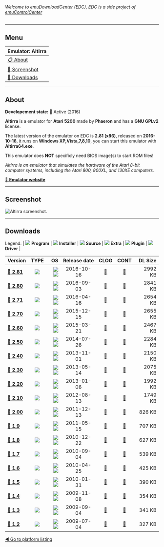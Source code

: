 ###### Welcome to [emuDownloadCenter (EDC)](https://github.com/PhoenixInteractiveNL/emuDownloadCenter/wiki/), EDC is a side project of [emuControlCenter](https://github.com/PhoenixInteractiveNL/emuControlCenter/wiki/)
***
## Menu
| **Emulator: Altirra** |
|:---------|
| [:clipboard: About](#about) |
| [:sunrise: Screenshot](#screenshot) |
| [:floppy_disk: Downloads](#downloads) |
***
## About
**Developement state:** :large_blue_circle: Active (2016)

**Altirra** is a emulator for **Atari 5200** made by **Phaeron** and has a **GNU GPLv2** license.

The latest version of the emulator on EDC is **2.81 (x86)**, released on **2016-10-16**, it runs on **Windows XP,Vista,7,8,10**, you can start this emulator with **Altirra64.exe**.

This emulator does **NOT** specificly need BIOS image(s) to start ROM files!

_Altirra is an emulator that simulates the hardware of the Atari 8-bit computer systems, including the Atari 800, 800XL, and 130XE computers._

[:link: **Emulator website**](http://www.virtualdub.org/altirra.html)
***
## Screenshot
![](https://raw.githubusercontent.com/PhoenixInteractiveNL/emuDownloadCenter/master/hooks/altirra/emulator_screen_01.jpg "Altirra screenshot.")
***
## Downloads
Legend:
| ![](https://raw.githubusercontent.com/wiki/PhoenixInteractiveNL/emuDownloadCenter/images_misc/icon_program_24.png) **Program** | 
![](https://raw.githubusercontent.com/wiki/PhoenixInteractiveNL/emuDownloadCenter/images_misc/icon_installer_24.png) **Installer** | 
![](https://raw.githubusercontent.com/wiki/PhoenixInteractiveNL/emuDownloadCenter/images_misc/icon_source_code_24.png) **Source** | 
![](https://raw.githubusercontent.com/wiki/PhoenixInteractiveNL/emuDownloadCenter/images_misc/icon_extra_24.png) **Extra** | 
![](https://raw.githubusercontent.com/wiki/PhoenixInteractiveNL/emuDownloadCenter/images_misc/icon_plugin_24.png) **Plugin** | 
![](https://raw.githubusercontent.com/wiki/PhoenixInteractiveNL/emuDownloadCenter/images_misc/icon_driver_24.png) **Driver** | 
 
| Version | TYPE | OS | Release date | CLOG | CONT | DL Size |
|:--------|:----:|---:|:------------:|:----:|:----:|--------:|
| [:floppy_disk: **2.81**](https://github.com/PhoenixInteractiveNL/edc-repo0001/raw/master/altirra/2.81.7z) | ![](https://raw.githubusercontent.com/wiki/PhoenixInteractiveNL/emuDownloadCenter/images_misc/icon_program_24.png) | ![](https://raw.githubusercontent.com/wiki/PhoenixInteractiveNL/emuDownloadCenter/images_misc/logo_windows_24.png)![](https://raw.githubusercontent.com/wiki/PhoenixInteractiveNL/emuDownloadCenter/images_misc/icon_32-bit_24.png) | 2016-10-16 | [:page_facing_up:](https://github.com/PhoenixInteractiveNL/edc-repo0001/blob/master/altirra/2.81_changelog.txt) | [:mag_right:](https://github.com/PhoenixInteractiveNL/edc-repo0001/blob/master/altirra/2.81_contents.txt) | 2992 KB |
| [:floppy_disk: **2.80**](https://github.com/PhoenixInteractiveNL/edc-repo0001/raw/master/altirra/2.80.7z) | ![](https://raw.githubusercontent.com/wiki/PhoenixInteractiveNL/emuDownloadCenter/images_misc/icon_program_24.png) | ![](https://raw.githubusercontent.com/wiki/PhoenixInteractiveNL/emuDownloadCenter/images_misc/logo_windows_24.png)![](https://raw.githubusercontent.com/wiki/PhoenixInteractiveNL/emuDownloadCenter/images_misc/icon_32-bit_24.png) | 2016-09-03 | [:page_facing_up:](https://github.com/PhoenixInteractiveNL/edc-repo0001/blob/master/altirra/2.80_changelog.txt) | [:mag_right:](https://github.com/PhoenixInteractiveNL/edc-repo0001/blob/master/altirra/2.80_contents.txt) | 2841 KB |
| [:floppy_disk: **2.71**](https://github.com/PhoenixInteractiveNL/edc-repo0001/raw/master/altirra/2.71.7z) | ![](https://raw.githubusercontent.com/wiki/PhoenixInteractiveNL/emuDownloadCenter/images_misc/icon_program_24.png) | ![](https://raw.githubusercontent.com/wiki/PhoenixInteractiveNL/emuDownloadCenter/images_misc/logo_windows_24.png)![](https://raw.githubusercontent.com/wiki/PhoenixInteractiveNL/emuDownloadCenter/images_misc/icon_32-bit_24.png) | 2016-04-16 | [:page_facing_up:](https://github.com/PhoenixInteractiveNL/edc-repo0001/blob/master/altirra/2.71_changelog.txt) | [:mag_right:](https://github.com/PhoenixInteractiveNL/edc-repo0001/blob/master/altirra/2.71_contents.txt) | 2654 KB |
| [:floppy_disk: **2.70**](https://github.com/PhoenixInteractiveNL/edc-repo0001/raw/master/altirra/2.70.7z) | ![](https://raw.githubusercontent.com/wiki/PhoenixInteractiveNL/emuDownloadCenter/images_misc/icon_program_24.png) | ![](https://raw.githubusercontent.com/wiki/PhoenixInteractiveNL/emuDownloadCenter/images_misc/logo_windows_24.png)![](https://raw.githubusercontent.com/wiki/PhoenixInteractiveNL/emuDownloadCenter/images_misc/icon_32-bit_24.png) | 2015-12-15 | [:page_facing_up:](https://github.com/PhoenixInteractiveNL/edc-repo0001/blob/master/altirra/2.70_changelog.txt) | [:mag_right:](https://github.com/PhoenixInteractiveNL/edc-repo0001/blob/master/altirra/2.70_contents.txt) | 2655 KB |
| [:floppy_disk: **2.60**](https://github.com/PhoenixInteractiveNL/edc-repo0001/raw/master/altirra/2.60.7z) | ![](https://raw.githubusercontent.com/wiki/PhoenixInteractiveNL/emuDownloadCenter/images_misc/icon_program_24.png) | ![](https://raw.githubusercontent.com/wiki/PhoenixInteractiveNL/emuDownloadCenter/images_misc/logo_windows_24.png)![](https://raw.githubusercontent.com/wiki/PhoenixInteractiveNL/emuDownloadCenter/images_misc/icon_32-bit_24.png) | 2015-03-21 | [:page_facing_up:](https://github.com/PhoenixInteractiveNL/edc-repo0001/blob/master/altirra/2.60_changelog.txt) | [:mag_right:](https://github.com/PhoenixInteractiveNL/edc-repo0001/blob/master/altirra/2.60_contents.txt) | 2467 KB |
| [:floppy_disk: **2.50**](https://github.com/PhoenixInteractiveNL/edc-repo0001/raw/master/altirra/2.50.7z) | ![](https://raw.githubusercontent.com/wiki/PhoenixInteractiveNL/emuDownloadCenter/images_misc/icon_program_24.png) | ![](https://raw.githubusercontent.com/wiki/PhoenixInteractiveNL/emuDownloadCenter/images_misc/logo_windows_24.png)![](https://raw.githubusercontent.com/wiki/PhoenixInteractiveNL/emuDownloadCenter/images_misc/icon_32-bit_24.png) | 2014-07-26 | [:page_facing_up:](https://github.com/PhoenixInteractiveNL/edc-repo0001/blob/master/altirra/2.50_changelog.txt) | [:mag_right:](https://github.com/PhoenixInteractiveNL/edc-repo0001/blob/master/altirra/2.50_contents.txt) | 2284 KB |
| [:floppy_disk: **2.40**](https://github.com/PhoenixInteractiveNL/edc-repo0001/raw/master/altirra/2.40.7z) | ![](https://raw.githubusercontent.com/wiki/PhoenixInteractiveNL/emuDownloadCenter/images_misc/icon_program_24.png) | ![](https://raw.githubusercontent.com/wiki/PhoenixInteractiveNL/emuDownloadCenter/images_misc/logo_windows_24.png)![](https://raw.githubusercontent.com/wiki/PhoenixInteractiveNL/emuDownloadCenter/images_misc/icon_32-bit_24.png) | 2013-11-01 | [:page_facing_up:](https://github.com/PhoenixInteractiveNL/edc-repo0001/blob/master/altirra/2.40_changelog.txt) | [:mag_right:](https://github.com/PhoenixInteractiveNL/edc-repo0001/blob/master/altirra/2.40_contents.txt) | 2150 KB |
| [:floppy_disk: **2.30**](https://github.com/PhoenixInteractiveNL/edc-repo0001/raw/master/altirra/2.30.7z) | ![](https://raw.githubusercontent.com/wiki/PhoenixInteractiveNL/emuDownloadCenter/images_misc/icon_program_24.png) | ![](https://raw.githubusercontent.com/wiki/PhoenixInteractiveNL/emuDownloadCenter/images_misc/logo_windows_24.png)![](https://raw.githubusercontent.com/wiki/PhoenixInteractiveNL/emuDownloadCenter/images_misc/icon_32-bit_24.png) | 2013-05-14 | [:page_facing_up:](https://github.com/PhoenixInteractiveNL/edc-repo0001/blob/master/altirra/2.30_changelog.txt) | [:mag_right:](https://github.com/PhoenixInteractiveNL/edc-repo0001/blob/master/altirra/2.30_contents.txt) | 2075 KB |
| [:floppy_disk: **2.20**](https://github.com/PhoenixInteractiveNL/edc-repo0001/raw/master/altirra/2.20.7z) | ![](https://raw.githubusercontent.com/wiki/PhoenixInteractiveNL/emuDownloadCenter/images_misc/icon_program_24.png) | ![](https://raw.githubusercontent.com/wiki/PhoenixInteractiveNL/emuDownloadCenter/images_misc/logo_windows_24.png)![](https://raw.githubusercontent.com/wiki/PhoenixInteractiveNL/emuDownloadCenter/images_misc/icon_32-bit_24.png) | 2013-01-06 | [:page_facing_up:](https://github.com/PhoenixInteractiveNL/edc-repo0001/blob/master/altirra/2.20_changelog.txt) | [:mag_right:](https://github.com/PhoenixInteractiveNL/edc-repo0001/blob/master/altirra/2.20_contents.txt) | 1992 KB |
| [:floppy_disk: **2.10**](https://github.com/PhoenixInteractiveNL/edc-repo0001/raw/master/altirra/2.10.7z) | ![](https://raw.githubusercontent.com/wiki/PhoenixInteractiveNL/emuDownloadCenter/images_misc/icon_program_24.png) | ![](https://raw.githubusercontent.com/wiki/PhoenixInteractiveNL/emuDownloadCenter/images_misc/logo_windows_24.png)![](https://raw.githubusercontent.com/wiki/PhoenixInteractiveNL/emuDownloadCenter/images_misc/icon_32-bit_24.png) | 2012-08-13 | [:page_facing_up:](https://github.com/PhoenixInteractiveNL/edc-repo0001/blob/master/altirra/2.10_changelog.txt) | [:mag_right:](https://github.com/PhoenixInteractiveNL/edc-repo0001/blob/master/altirra/2.10_contents.txt) | 1749 KB |
| [:floppy_disk: **2.00**](https://github.com/PhoenixInteractiveNL/edc-repo0001/raw/master/altirra/2.00.7z) | ![](https://raw.githubusercontent.com/wiki/PhoenixInteractiveNL/emuDownloadCenter/images_misc/icon_program_24.png) | ![](https://raw.githubusercontent.com/wiki/PhoenixInteractiveNL/emuDownloadCenter/images_misc/logo_windows_24.png)![](https://raw.githubusercontent.com/wiki/PhoenixInteractiveNL/emuDownloadCenter/images_misc/icon_32-bit_24.png) | 2011-12-13 | [:page_facing_up:](https://github.com/PhoenixInteractiveNL/edc-repo0001/blob/master/altirra/2.00_changelog.txt) | [:mag_right:](https://github.com/PhoenixInteractiveNL/edc-repo0001/blob/master/altirra/2.00_contents.txt) | 826 KB |
| [:floppy_disk: **1.9**](https://github.com/PhoenixInteractiveNL/edc-repo0001/raw/master/altirra/1.9.7z) | ![](https://raw.githubusercontent.com/wiki/PhoenixInteractiveNL/emuDownloadCenter/images_misc/icon_program_24.png) | ![](https://raw.githubusercontent.com/wiki/PhoenixInteractiveNL/emuDownloadCenter/images_misc/logo_windows_24.png)![](https://raw.githubusercontent.com/wiki/PhoenixInteractiveNL/emuDownloadCenter/images_misc/icon_32-bit_24.png) | 2011-05-15 | [:page_facing_up:](https://github.com/PhoenixInteractiveNL/edc-repo0001/blob/master/altirra/1.9_changelog.txt) | [:mag_right:](https://github.com/PhoenixInteractiveNL/edc-repo0001/blob/master/altirra/1.9_contents.txt) | 707 KB |
| [:floppy_disk: **1.8**](https://github.com/PhoenixInteractiveNL/edc-repo0001/raw/master/altirra/1.8.7z) | ![](https://raw.githubusercontent.com/wiki/PhoenixInteractiveNL/emuDownloadCenter/images_misc/icon_program_24.png) | ![](https://raw.githubusercontent.com/wiki/PhoenixInteractiveNL/emuDownloadCenter/images_misc/logo_windows_24.png)![](https://raw.githubusercontent.com/wiki/PhoenixInteractiveNL/emuDownloadCenter/images_misc/icon_32-bit_24.png) | 2010-12-22 | [:page_facing_up:](https://github.com/PhoenixInteractiveNL/edc-repo0001/blob/master/altirra/1.8_changelog.txt) | [:mag_right:](https://github.com/PhoenixInteractiveNL/edc-repo0001/blob/master/altirra/1.8_contents.txt) | 627 KB |
| [:floppy_disk: **1.7**](https://github.com/PhoenixInteractiveNL/edc-repo0001/raw/master/altirra/1.7.7z) | ![](https://raw.githubusercontent.com/wiki/PhoenixInteractiveNL/emuDownloadCenter/images_misc/icon_program_24.png) | ![](https://raw.githubusercontent.com/wiki/PhoenixInteractiveNL/emuDownloadCenter/images_misc/logo_windows_24.png)![](https://raw.githubusercontent.com/wiki/PhoenixInteractiveNL/emuDownloadCenter/images_misc/icon_32-bit_24.png) | 2010-09-04 | [:page_facing_up:](https://github.com/PhoenixInteractiveNL/edc-repo0001/blob/master/altirra/1.7_changelog.txt) | [:mag_right:](https://github.com/PhoenixInteractiveNL/edc-repo0001/blob/master/altirra/1.7_contents.txt) | 539 KB |
| [:floppy_disk: **1.6**](https://github.com/PhoenixInteractiveNL/edc-repo0001/raw/master/altirra/1.6.7z) | ![](https://raw.githubusercontent.com/wiki/PhoenixInteractiveNL/emuDownloadCenter/images_misc/icon_program_24.png) | ![](https://raw.githubusercontent.com/wiki/PhoenixInteractiveNL/emuDownloadCenter/images_misc/logo_windows_24.png)![](https://raw.githubusercontent.com/wiki/PhoenixInteractiveNL/emuDownloadCenter/images_misc/icon_32-bit_24.png) | 2010-04-25 | [:page_facing_up:](https://github.com/PhoenixInteractiveNL/edc-repo0001/blob/master/altirra/1.6_changelog.txt) | [:mag_right:](https://github.com/PhoenixInteractiveNL/edc-repo0001/blob/master/altirra/1.6_contents.txt) | 425 KB |
| [:floppy_disk: **1.5**](https://github.com/PhoenixInteractiveNL/edc-repo0001/raw/master/altirra/1.5.7z) | ![](https://raw.githubusercontent.com/wiki/PhoenixInteractiveNL/emuDownloadCenter/images_misc/icon_program_24.png) | ![](https://raw.githubusercontent.com/wiki/PhoenixInteractiveNL/emuDownloadCenter/images_misc/logo_windows_24.png)![](https://raw.githubusercontent.com/wiki/PhoenixInteractiveNL/emuDownloadCenter/images_misc/icon_32-bit_24.png) | 2010-01-31 | [:page_facing_up:](https://github.com/PhoenixInteractiveNL/edc-repo0001/blob/master/altirra/1.5_changelog.txt) | [:mag_right:](https://github.com/PhoenixInteractiveNL/edc-repo0001/blob/master/altirra/1.5_contents.txt) | 390 KB |
| [:floppy_disk: **1.4**](https://github.com/PhoenixInteractiveNL/edc-repo0001/raw/master/altirra/1.4.7z) | ![](https://raw.githubusercontent.com/wiki/PhoenixInteractiveNL/emuDownloadCenter/images_misc/icon_program_24.png) | ![](https://raw.githubusercontent.com/wiki/PhoenixInteractiveNL/emuDownloadCenter/images_misc/logo_windows_24.png)![](https://raw.githubusercontent.com/wiki/PhoenixInteractiveNL/emuDownloadCenter/images_misc/icon_32-bit_24.png) | 2009-11-08 | [:page_facing_up:](https://github.com/PhoenixInteractiveNL/edc-repo0001/blob/master/altirra/1.4_changelog.txt) | [:mag_right:](https://github.com/PhoenixInteractiveNL/edc-repo0001/blob/master/altirra/1.4_contents.txt) | 354 KB |
| [:floppy_disk: **1.3**](https://github.com/PhoenixInteractiveNL/edc-repo0001/raw/master/altirra/1.3.7z) | ![](https://raw.githubusercontent.com/wiki/PhoenixInteractiveNL/emuDownloadCenter/images_misc/icon_program_24.png) | ![](https://raw.githubusercontent.com/wiki/PhoenixInteractiveNL/emuDownloadCenter/images_misc/logo_windows_24.png)![](https://raw.githubusercontent.com/wiki/PhoenixInteractiveNL/emuDownloadCenter/images_misc/icon_32-bit_24.png) | 2009-09-04 | [:page_facing_up:](https://github.com/PhoenixInteractiveNL/edc-repo0001/blob/master/altirra/1.3_changelog.txt) | [:mag_right:](https://github.com/PhoenixInteractiveNL/edc-repo0001/blob/master/altirra/1.3_contents.txt) | 341 KB |
| [:floppy_disk: **1.2**](https://github.com/PhoenixInteractiveNL/edc-repo0001/raw/master/altirra/1.2.7z) | ![](https://raw.githubusercontent.com/wiki/PhoenixInteractiveNL/emuDownloadCenter/images_misc/icon_program_24.png) | ![](https://raw.githubusercontent.com/wiki/PhoenixInteractiveNL/emuDownloadCenter/images_misc/logo_windows_24.png)![](https://raw.githubusercontent.com/wiki/PhoenixInteractiveNL/emuDownloadCenter/images_misc/icon_32-bit_24.png) | 2009-07-04 | [:page_facing_up:](https://github.com/PhoenixInteractiveNL/edc-repo0001/blob/master/altirra/1.2_changelog.txt) | [:mag_right:](https://github.com/PhoenixInteractiveNL/edc-repo0001/blob/master/altirra/1.2_contents.txt) | 327 KB |

[:arrow_backward: Go to platform listing](https://github.com/PhoenixInteractiveNL/emuDownloadCenter/wiki/EDC-Platform-List)
